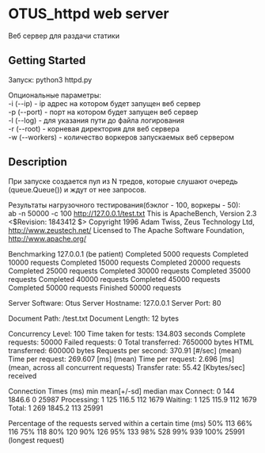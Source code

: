 # OTUS_httpd web server

Веб сервер для раздачи статики  

## Getting Started

Запуск: python3 httpd.py  

Опциональные параметры:  
-i (--ip) - ip адрес на котором будет запущен веб сервер  
-p (--port) - порт на котором будет запущен веб сервер  
-l (--log) - для указания пути до файла логирования  
-r (--root) - корневая директория для веб сервера  
-w (--workers) - количество воркеров запускаемых веб сервером  

## Description

При запуске создается пул из N тредов, которые слушают очередь (queue.Queue()) и ждут от нее запросов.

Результаты нагрузочного тестирования(бэклог - 100, воркеры - 50):  
ab -n 50000 -c 100 http://127.0.0.1/test.txt
This is ApacheBench, Version 2.3 <$Revision: 1843412 $>
Copyright 1996 Adam Twiss, Zeus Technology Ltd, http://www.zeustech.net/
Licensed to The Apache Software Foundation, http://www.apache.org/

Benchmarking 127.0.0.1 (be patient)
Completed 5000 requests
Completed 10000 requests
Completed 15000 requests
Completed 20000 requests
Completed 25000 requests
Completed 30000 requests
Completed 35000 requests
Completed 40000 requests
Completed 45000 requests
Completed 50000 requests
Finished 50000 requests


Server Software:        Otus
Server Hostname:        127.0.0.1
Server Port:            80

Document Path:          /test.txt
Document Length:        12 bytes

Concurrency Level:      100
Time taken for tests:   134.803 seconds
Complete requests:      50000
Failed requests:        0
Total transferred:      7650000 bytes
HTML transferred:       600000 bytes
Requests per second:    370.91 [#/sec] (mean)
Time per request:       269.607 [ms] (mean)
Time per request:       2.696 [ms] (mean, across all concurrent requests)
Transfer rate:          55.42 [Kbytes/sec] received

Connection Times (ms)
              min  mean[+/-sd] median   max
Connect:        0  144 1846.6      0   25987
Processing:     1  125 116.5    112    1679
Waiting:        1  125 115.9    112    1679
Total:          1  269 1845.2    113   25991

Percentage of the requests served within a certain time (ms)
  50%    113
  66%    116
  75%    118
  80%    120
  90%    126
  95%    133
  98%    528
  99%    939
 100%  25991 (longest request)
